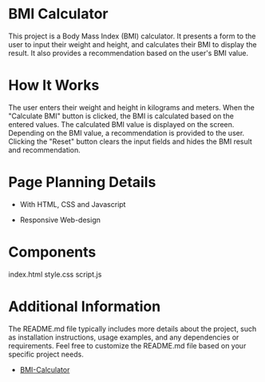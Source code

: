 
# BMI Calculator
This project is a Body Mass Index (BMI) calculator. It presents a form to the user to input their weight and height, and calculates their BMI to display the result. It also provides a recommendation based on the user's BMI value.

# How It Works
The user enters their weight and height in kilograms and meters.
When the "Calculate BMI" button is clicked, the BMI is calculated based on the entered values.
The calculated BMI value is displayed on the screen.
Depending on the BMI value, a recommendation is provided to the user.
Clicking the "Reset" button clears the input fields and hides the BMI result and recommendation.

# Page Planning Details
- With HTML, CSS and Javascript

- Responsive Web-design

# Components
index.html
style.css
script.js

# Additional Information
The README.md file typically includes more details about the project, such as installation instructions, usage examples, and any dependencies or requirements. Feel free to customize the README.md file based on your specific project needs.



- [BMI-Calculator](https://sbrycbc.github.io/BMI-calculator/ "BMI-Calculator")
